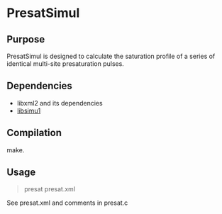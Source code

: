 # PresatSimul

## Purpose

PresatSimul is designed to calculate the saturation profile of a
series of identical multi-site presaturation pulses.

## Dependencies

- libxml2 and its dependencies
- [libsimu1](https://github.com/nuzillard/Libsimu1)

## Compilation

make.

## Usage

> presat presat.xml

See presat.xml and comments in presat.c
